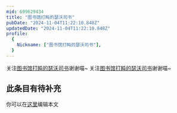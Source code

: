 ```yaml
---
mid: 699629434
title: "图书馆打盹的瑟沃司书"
pubDate: "2024-11-04T11:22:10.848Z"
updatedDate: "2024-11-04T11:22:10.848Z"
profile:
  {
    Nickname: ["图书馆打盹的瑟沃司书"],
  }
---
```


关注[图书馆打盹的瑟沃司书](https://space.bilibili.com/699629434)谢谢喵~ 关注[图书馆打盹的瑟沃司书](https://space.bilibili.com/699629434)谢谢喵~

## 此条目有待补充
你可以在[这里](https://github.com/Yuhanawa/VTuber.ICU-Content/edit/master/v/图书馆打盹的瑟沃司书/index.md)编辑本文
